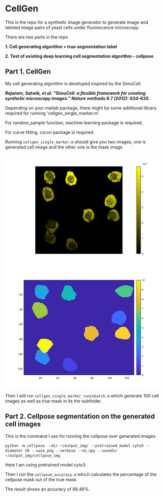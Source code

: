 # CellGen
This is the repo for a synthetic image generator to generate image and labeled image pairs of yeast cells under fluorescence microscopy.

There are two parts in the repo

**1. Cell generating algorithm + true segmentation label**

**2. Test of existing deep learning cell segmentation algorithm - cellpose**

## Part 1. CellGen

My cell generating algorithm is developed inspired by the SimuCell.

**_Rajaram, Satwik, et al. "SimuCell: a flexible framework for creating synthetic microscopy images." Nature methods 9.7 (2012): 634-635._**

Depending on your matlab package, there might be some additional library required for running 'cellgen_single_marker.m'

For random_sample function, machine learning package is required. 

For curve fitting, cscvn package is required. 

Running `cellgen_single_marker.m` should give you two images, one is generated cell image and the other one is the mask image

![output_example_figure1](https://github.com/no1summer/fluorescence_cell_generator/blob/main/example_figure1.png)
![output_example_figure2](https://github.com/no1summer/fluorescence_cell_generator/blob/main/example_figure2.png)

Then I will run `cellgen_single_marker_runinbatch.m` which generate 100 cell images as well as true mask in its the subfolder. 

## Part 2. Cellpose segmentation on the generated cell images

This is the command I use for running the cellpose over generated images
```
python -m cellpose --dir ~/output_img/ --pretrained_model cyto3 --diameter 20 --save_png --verbose --no_npy --savedir ~/output_img/cellpose_img
```
Here I am using pretrained model cyto3. 

Then I run the `cellpose_accuracy.m` which calculates the percentage of the cellpose mask out of the true mask.

The result shows an accuracy of 99.46%.

